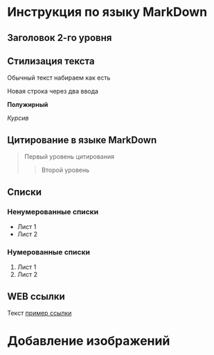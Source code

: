 # Инструкция по языку MarkDown

## Заголовок 2-го уровня

## Стилизация текста

Обычный текст набираем как есть

Новая строка через два ввода

**Полужирный**

*Курсив*

## Цитирование в языке MarkDown
> Первый уровень цитирования
>> Второй уровень

## Списки
### Ненумерованные списки
* Лист 1
* Лист 2
### Нумерованные списки
1. Лист 1
2. Лист 2

## WEB ссылки
Текст [пример ссылки](http.example.com "Всплывающая подсказка")

# Добавление изображений #
